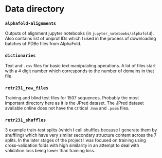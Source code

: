 # Data directory

### `alphafold-alignments`
Outputs of alignment jupyter notebooks (in `jupyter_notebooks/alphafold`). Also contains list of uniprot IDs which I used in the process of downloading batches of PDBe files from AlphaFold. 

### `dictionaries`
Text and `.csv` files for basic text manipulating operations. A lot of files start with a 4 digit number which corresponds to the number of domains in that file. 

### `retr231_raw_files`
Training and blind test files for 1507 sequences. Probably the most important directory here as it is the JPred dataset. The JPred dataset available online does not have the critical `.hmm` and `.pssm` files.

### `retr231_shuffles`
3 example train-test splits (which I call shuffles because I generate them by shuffling) which have very similar secondary structure content across the 7 splits. In the later stages of the project I was focused on training using cross-validation folds with high similarity in an attempt to deal with validation loss being lower than training loss. 
